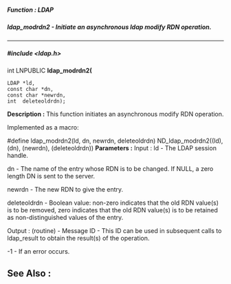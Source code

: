 ##### Function : LDAP
##### ldap_modrdn2 - Initiate an asynchronous ldap modify RDN operation.
---
##### #include <ldap.h>
int LNPUBLIC **ldap_modrdn2(**

	LDAP *ld,
	const char *dn,
	const char *newrdn,
	int  deleteoldrdn);
**Description :**
This function initiates an asynchronous modify RDN operation.

Implemented as a macro:

#define ldap_modrdn2(ld, dn, newrdn, deleteoldrdn)  ND_ldap_modrdn2((ld), (dn), 
(newrdn), (deleteoldrdn))
**Parameters :**
Input :
ld  -  The LDAP session handle.

dn  -  The name of the entry whose RDN is to be changed.  If NULL, a zero length DN is sent to the server.

newrdn  -  The new RDN to give the entry.

deleteoldrdn  -  Boolean value: non-zero indicates that the old RDN value(s) is to be removed, zero indicates that the old RDN value(s) is to be retained as non-distinguished values of the entry.

Output :
(routine)  -  Message ID - This ID can be used in subsequent calls to ldap_result to obtain the result(s) of the operation.

-1 - If an error occurs.


**See Also :**
[](D:/md_files/.md)
---
